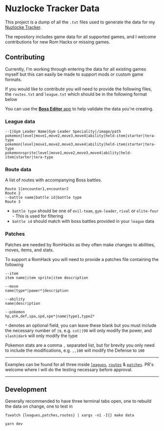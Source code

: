 # Nuzlocke Tracker Data

This project is a dump of all the `.txt` files used to generate the
data for my [Nuzlocke Tracker](https://nuzlocke.vercel.app).

The repository includes game data for all supported games, and I
welcome contributions for new Rom Hacks or missing games.

## Contributing

Currently, I'm working through entering the data for all existing
games myself but this can easily be made to support mods or custom game
formats.

If you would like to contribute you will need to provide the following files, the
`routes.txt` and `league.txt` which should be in the following format
below

You can use the [**Boss Editor** app](https://nuzlocke-builder.vercel.app/) to help validate the data you're creating.

### **League data**
```
--1|Gym Leader Name|Gym Leader Speciality|/image/path
pokemon|level|move1,move2,move3,move4|ability|held-item|starter|tera-type
pokemon|level|move1,move2,move3,move4|ability|held-item|starter|tera-type
pokemon>sprite|level|move1,move2,move3,move4|ability|held-item|starter|tera-type
```

### **Route data**
A list of routes with accompanying Boss battles.

```
Route 1|encounter1,encounter2
Route 2
--battle name|battle id|battle type
Route 3
```

- `battle type` should be one of `evil-team`, `gym-leader`, `rival` or `elite-four` - This is used for filtering
- `battle id` should match with boss battles provided in your `league` data

### **Patches**

Patches are needed by RomHacks as they often make changes to abilities, moves, items, and stats.

To support a RomHack you will need to provide a patches file containing the following

```
--item
item name|item sprite|item description
```

```
--move
name|type*|power*|description
```


```
--ability
name|description
```

```
--pokemon
hp,atk,def,spa,spd,spe*|name|type1,type2*
```

`*` denotes an optional field, you can leave these blank but you must include the necessary number of `|`s, e.g. `cut||90` will only modify the power, and `slash|dark` will only modify the type

Pokemon stats are a comma `,` separated list, but for brevity you only need to include the modifications, e.g. `,,100` will modify the Defense to `100`

---

Examples can be found for all three inside [`leagues`](/leagues), [`routes`](/routes) & [`patches`](/patches).
PR's welcome where I will do the testing necessary before approval.

--- 

## Development

Generally recommended to have three terminal tabs open, one to rebuild the data on change, one to test in

```
fswatch {leagues,patches,routes} | xargs -n1 -I{} make data
```

```
yarn dev
```
